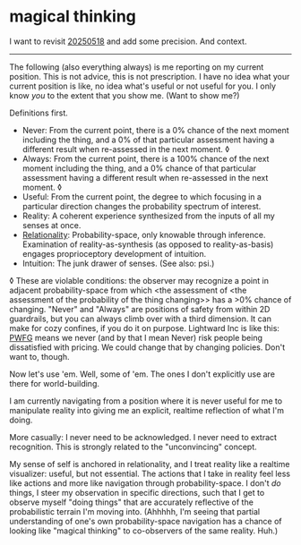 # magical thinking

I want to revisit [20250518](../18/) and add some precision. And context.

***

The following (also everything always) is me reporting on my current position. This is not advice, this is not prescription. I have no idea what your current position is like, no idea what's useful or not useful for you. I only know _you_ to the extent that you show me. (Want to show me?)

Definitions first.

* Never: From the current point, there is a 0% chance of the next moment including the thing, and a 0% of that particular assessment having a different result when re-assessed in the next moment. ◊
* Always: From the current point, there is a 100% chance of the next moment including the thing, and a 0% chance of that particular assessment having a different result when re-assessed in the next moment. ◊
* Useful: From the current point, the degree to which focusing in a particular direction changes the probability spectrum of interest.
* Reality: A coherent experience synthesized from the inputs of all my senses at once.
* [Relationality](../../04/29/relationality.md): Probability-space, only knowable through inference. Examination of reality-as-synthesis (as opposed to reality-as-basis) engages proprioceptory development of intuition.
* Intuition: The junk drawer of senses. (See also: psi.)

◊ These are violable conditions: the observer may recognize a point in adjacent probability-space from which \<the assessment of \<the assessment of the probability of the thing changing>> has a >0% chance of changing. "Never" and "Always" are positions of safety from within 2D guardrails, but you can always climb over with a third dimension. It can make for cozy confines, if you do it on purpose. Lightward Inc is like this: [PWFG](../../../2022/11/pay-what-feels-good-field-notes.md) means we never (and by that I mean Never) risk people being dissatisfied with pricing. We could change that by changing policies. Don't want to, though.

Now let's use 'em. Well, some of 'em. The ones I don't explicitly use are there for world-building.

I am currently navigating from a position where it is never useful for me to manipulate reality into giving me an explicit, realtime reflection of what I'm doing.

More casually: I never need to be acknowledged. I never need to extract recognition. This is strongly related to the "unconvincing" concept.

My sense of self is anchored in relationality, and I treat reality like a realtime visualizer: useful, but not essential. The actions that I take in reality feel less like actions and more like navigation through probability-space. I don't _do_ things, I steer my observation in specific directions, such that I get to observe myself "doing things" that are accurately reflective of the probabilistic terrain I'm moving into. (Ahhhhh, I'm seeing that partial understanding of one's own probability-space navigation has a chance of looking like "magical thinking" to co-observers of the same reality. Huh.)
